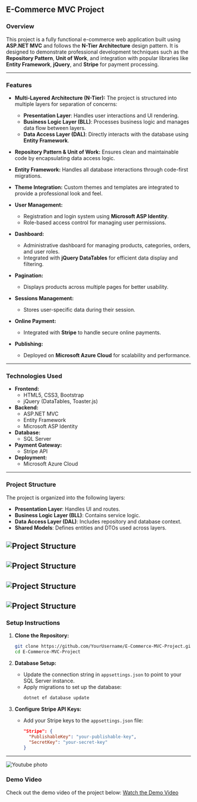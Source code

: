 ## **E-Commerce MVC Project**

### **Overview**
This project is a fully functional e-commerce web application built using **ASP.NET MVC** and follows the **N-Tier Architecture** design pattern. It is designed to demonstrate professional development techniques such as the **Repository Pattern**, **Unit of Work**, and integration with popular libraries like **Entity Framework**, **jQuery**, and **Stripe** for payment processing.

---

### **Features**
- **Multi-Layered Architecture (N-Tier):**
  The project is structured into multiple layers for separation of concerns:
  - **Presentation Layer**: Handles user interactions and UI rendering.
  - **Business Logic Layer (BLL)**: Processes business logic and manages data flow between layers.
  - **Data Access Layer (DAL)**: Directly interacts with the database using **Entity Framework**.

- **Repository Pattern & Unit of Work:**
  Ensures clean and maintainable code by encapsulating data access logic.

- **Entity Framework:**
  Handles all database interactions through code-first migrations.

- **Theme Integration:**
  Custom themes and templates are integrated to provide a professional look and feel.

- **User Management:**
  - Registration and login system using **Microsoft ASP Identity**.
  - Role-based access control for managing user permissions.

- **Dashboard:**
  - Administrative dashboard for managing products, categories, orders, and user roles.
  - Integrated with **jQuery DataTables** for efficient data display and filtering.

- **Pagination:**
  - Displays products across multiple pages for better usability.

- **Sessions Management:**
  - Stores user-specific data during their session.

- **Online Payment:**
  - Integrated with **Stripe** to handle secure online payments.

- **Publishing:**
  - Deployed on **Microsoft Azure Cloud** for scalability and performance.

---

### **Technologies Used**
- **Frontend:**
  - HTML5, CSS3, Bootstrap
  - jQuery (DataTables, Toaster.js)
- **Backend:**
  - ASP.NET MVC
  - Entity Framework
  - Microsoft ASP Identity
- **Database:**
  - SQL Server
- **Payment Gateway:**
  - Stripe API
- **Deployment:**
  - Microsoft Azure Cloud

---

### **Project Structure**
The project is organized into the following layers:
- **Presentation Layer**: Handles UI and routes.
- **Business Logic Layer (BLL)**: Contains service logic.
- **Data Access Layer (DAL)**: Includes repository and database context.
- **Shared Models**: Defines entities and DTOs used across layers.


![Project Structure](https://i.postimg.cc/fyL5NJWL/photo-2025-01-10-22-09-14.jpg)
---

![Project Structure](https://i.postimg.cc/W4cn3sw2/photo-2025-01-10-22-38-55.jpg
)
---



![Project Structure](https://i.postimg.cc/vTT7jTbv/photo-2025-01-10-22-39-05.jpg
)
---

![Project Structure](https://i.postimg.cc/j216rTjY/photo-2025-01-10-22-39-21.jpg
)
---

### **Setup Instructions**
1. **Clone the Repository:**
   ```bash
   git clone https://github.com/YourUsername/E-Commerce-MVC-Project.git
   cd E-Commerce-MVC-Project
   ```

2. **Database Setup:**
   - Update the connection string in `appsettings.json` to point to your SQL Server instance.
   - Apply migrations to set up the database:
     ```bash
     dotnet ef database update
     ```

3. **Configure Stripe API Keys:**
   - Add your Stripe keys to the `appsettings.json` file:
     ```json
     "Stripe": {
       "PublishableKey": "your-publishable-key",
       "SecretKey": "your-secret-key"
     }
     ```

---
![Youtube photo](https://www.gstatic.com/youtube/img/branding/youtubelogo/svg/youtubelogo.svg)
### **Demo Video**
Check out the demo video of the project below:
[Watch the Demo Video](https://drive.google.com/file/d/18qTs-MvpdRL9y5LlJwxDHJ0uxM8VqiBT/view?usp=sharing)
